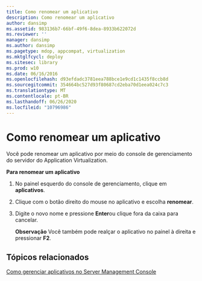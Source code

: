```yaml
---
title: Como renomear um aplicativo
description: Como renomear um aplicativo
author: dansimp
ms.assetid: 983136b7-66bf-49f6-8dea-8933b622072d
ms.reviewer: ''
manager: dansimp
ms.author: dansimp
ms.pagetype: mdop, appcompat, virtualization
ms.mktglfcycl: deploy
ms.sitesec: library
ms.prod: w10
ms.date: 06/16/2016
ms.openlocfilehash: d93efdadc3781eea788bce1e9cd1c1435f8ccb8d
ms.sourcegitcommit: 354664bc527d93f80687cd2eba70d1eea024c7c3
ms.translationtype: MT
ms.contentlocale: pt-BR
ms.lasthandoff: 06/26/2020
ms.locfileid: "10796986"
---
```

# Como renomear um aplicativo


Você pode renomear um aplicativo por meio do console de gerenciamento do servidor do Application Virtualization.

**Para renomear um aplicativo**

1.  No painel esquerdo do console de gerenciamento, clique em **aplicativos**.

2.  Clique com o botão direito do mouse no aplicativo e escolha **renomear**.

3.  Digite o novo nome e pressione **Enter**ou clique fora da caixa para cancelar.

    **Observação**  Você também pode realçar o aplicativo no painel à direita e pressionar **F2**.

     

## Tópicos relacionados


[Como gerenciar aplicativos no Server Management Console](how-to-manage-applications-in-the-server-management-console.md)

 

 





